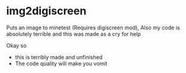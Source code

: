 # img2digiscreen
Puts an image to minetest (Requires digiscreen mod), Also my code is absolutely terrible and this was made as a cry for help


Okay so
- this is terribly made and unfinished
- The code quality will make you vomit
